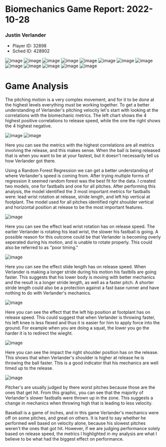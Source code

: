 <html>
  <head>
  </head>
  <body>
    <h1>Biomechanics Game Report: 2022-10-28</h1>
    <h3>Justin Verlander</h3>
    <ul>
        <li>Player ID: 32898</li>
        <li>Sched ID: 428902</li>
    </ul>
      <img src="metricTable.png" alt="image">
      <img src="rightArm.png" alt="image">
      <img src="rightArmViz.png" alt="image">
      <img src="rightArmVizMetrics.png" alt="image">
      <img src="leftArm.png" alt="image">
      <img src="leftArmViz.png" alt="image">
      <img src="leftArmVizMetrics.png" alt="image">
      <img src="lowerBody.png" alt="image">
      <img src="hipTorso.png" alt="image">
      <img src="hipTorsoMetrics.png" alt="image">
      <img src="velocities.png" alt="image">
      <img src="velocitiesViz.png" alt="image">
      <img src="velocitiesVizMetrics.png" alt="image">
    <h1>Game Analysis</h1>
    <p>The pitching motion is a very complex movement, and for it to be done at 
      the highest levels everything must be working together. To get a better understanding
       of Verlander's pitching velocity let's start with looking at the correlations with 
       the biomechanic metrics. The left chart shows the 4 highest positive correlations 
       to release speed, while the one the right shows the 4 highest negative. </p>
       <img src="posCorr.png" alt="image">
       <img src="negCorr.png" alt="image">
    <p>Here you can see the metrics with the highest correlations are all metrics involving the release,
       and this makes sense. When the ball is being released that is when you want to be at
        your fastest, but it doesn't necessarily tell us how Verlander got there. </p>
    <p>Using a Random Forest Regression we can get a better understanding of where Verlander's speed
      is coming from. After trying multiple forms of regression it seemed random forest was the best fit for the data.
      I created two models, one for fastballs and one for all pitches. After performing this analysis, the model 
      identified the 3 most important metrics for fastballs were: lead wrist rotation at release, stride length, and left hip 
      vertical at footplant. The model used for all pitches identified right shoulder vertical and horizontal position at release to 
      be the most important features. 
    </p>
    <img src="leadWristRotViz.png" alt="image">
    <p>Here you can see the effect lead wrist rotation has on release speed. 
      The earlier Verlander is rotating his lead wrist, the slower his fastball is going. A possible reason for this outcome could be that
    Verlander is becoming overly seperated during his motion, and is unable to rotate properly. This could also be referred to as "poor timing." </p>
      <img src="strideLengthViz.png" alt="image">
      <p>Here you can see the effect stide length has on release speed. When Verlander is 
        making a longer stride during his motion his fastblls are going faster. This suggests
        that his lower body is moving with better mechanics and the result is a longer stride length, as well 
      as a faster pitch. A shorter stride length could also be a protection against a fast base runner and have nothing to do with Verlander's mechanics.  </p>
      <img src="lhipFootplantViz.png" alt="image">
    <p>Here you can see the effect that the left hip position at footplant has on release speed. This could suggest that
      when Verlander is throwing faster, his left knee is less flexed and thus it is easier for him to apply force into the ground. 
    For example when you are doing a squat, the lower you go the harder it is to redirect the wieght. </p>
      <img src="rShouldVertViz.png" alt="image">
    <p>Here you can see the impact the right shoulder position has on the release. This shows that when Verlander's shoulder 
      is higher at release he is throwing the ball faster. This is a good indicator that his mechanics are well timed up to the release. </p>
    <img src="quadNomid.png" alt="image">
    <p>Pitcher's are usually judged by there worst pitches because those are the ones that get hit. From this graphic, you can 
      see that the majority of Verlander's slower fastballs were thrown up in the zone. This suggests a change in mechanics 
      when throwing high that is leading to less velocity. </p>
    <p>Baseball is a game of inches, and in this game Verlander's mechanics were off on some pitches, and great on others.
         It is hard to say whether he performed well based on velocity alone, because his slowest pitches weren't the ones that got hit.
        However, if we are judging performance solely based on release speed, the metrics I highlighted in my analysis are what I believe to be
        what had the biggest effect on performance.</p>
  </body>
</html>



